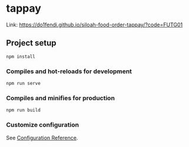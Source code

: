 # tappay
Link:
https://do1fendi.github.io/siloah-food-order-tappay/?code=FUTG01

## Project setup
```
npm install
```

### Compiles and hot-reloads for development
```
npm run serve
```

### Compiles and minifies for production
```
npm run build
```

### Customize configuration
See [Configuration Reference](https://cli.vuejs.org/config/).
